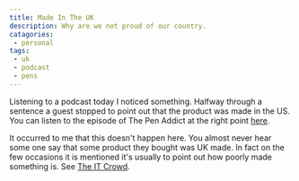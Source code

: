 ```yaml
---
title: Made In The UK
description: Why are we not proud of our country.
catagories:
 - personal
tags:
 - uk
 - podcast
 - pens
---
```

Listening to a podcast today I noticed something.  Halfway through a sentence a guest stopped to point out that the product was made in the US. You can listen to the episode of The Pen Addict at the right point [here][tpa].

It occurred to me that this doesn't happen here.  You almost never hear some one say that some product they bought was UK made. In fact on the few occasions it is mentioned it's usually to point out how poorly made something is. See [The IT Crowd][itc].

[tpa]: ​https://overcast.fm/+CGRt2FEbw/1:17:15
[itc]: https://www.youtube.com/watch?v=1EBfxjSFAxQ
